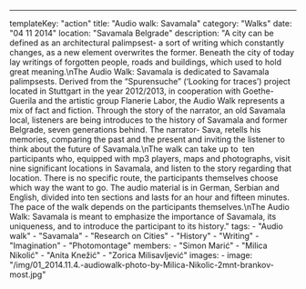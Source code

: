 ---
  templateKey: "action"
  title: "Audio walk: Savamala"
  category: "Walks"
  date: "04 11 2014"
  location: "Savamala Belgrade"
  description: "A city can be defined as an architectural palimpsest- a sort of writing which constantly changes, as a new element overwrites the former. Beneath the city of today lay writings of forgotten people, roads and buildings, which used to hold great meaning.\nThe Audio Walk: Savamala is dedicated to Savamala palimpsests. Derived from the “Spurensuche” (‘Looking for traces’) project located in Stuttgart in the year 2012/2013, in cooperation with Goethe-Guerila and the artistic group Flanerie Labor, the Audio Walk represents a mix of fact and fiction. Through the story of the narrator, an old Savamala local, listeners are being introduces to the history of Savamala and former Belgrade, seven generations behind. The narrator- Sava, retells his memories, comparing the past and the present and inviting the listener to think about the future of Savamala.\nThe walk can take up to  ten participants who, equipped with mp3 players, maps and photographs, visit nine significant locations in Savamala, and listen to the story regarding that location. There is no specific route, the participants themselves choose which way the want to go. The audio material is in German, Serbian and English, divided into ten sections and lasts for an hour and fifteen minutes. The pace of the walk depends on the participants themselves.\nThe Audio Walk: Savamala is meant to emphasize the importance of Savamala, its uniqueness, and to introduce the participant to its history."
  tags: 
    - "Audio walk"
    - "Savamala"
    - "Research on Cities"
    - "History"
    - "Writing"
    - "Imagination"
    - "Photomontage"
  members: 
    - "Simon Marić"
    - "Milica Nikolić"
    - "Anita Knežić"
    - "Zorica Milisavljević"
  images: 
    - 
      image: "/img/01_2014.11.4.-audiowalk-photo-by-Milica-Nikolic-2mnt-brankov-most.jpg"
